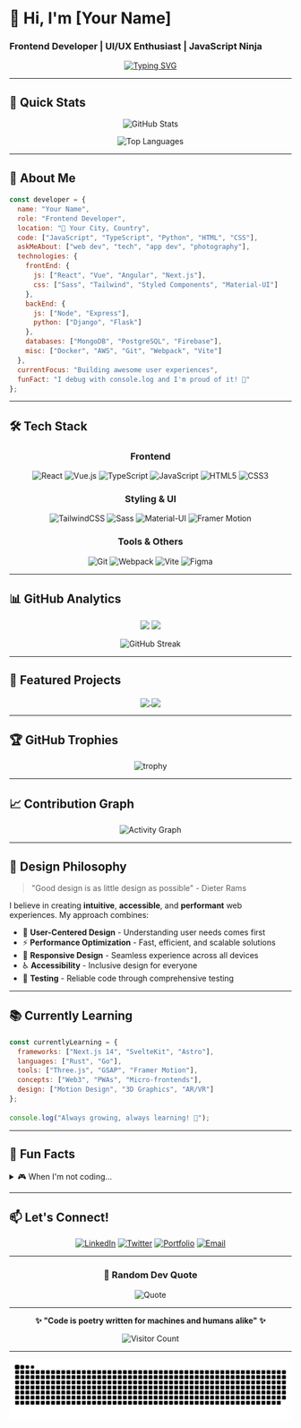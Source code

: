 # 👋 Hi, I'm [Your Name] 
### Frontend Developer | UI/UX Enthusiast | JavaScript Ninja

<div align="center">
  
[![Typing SVG](https://readme-typing-svg.herokuapp.com?font=Fira+Code&pause=1000&color=2196F3&center=true&vCenter=true&width=435&lines=Frontend+Developer;React+%26+Vue+Specialist;UI%2FUX+Designer;Always+Learning+New+Tech)](https://git.io/typing-svg)

</div>

---

## 🚀 Quick Stats

<div align="center">

![GitHub Stats](https://github-readme-stats.vercel.app/api?username=yourusername&show_icons=true&theme=radical&hide_border=true&bg_color=0D1117&title_color=F85D7F&icon_color=F85D7F&text_color=FFFFFF)

![Top Languages](https://github-readme-stats.vercel.app/api/top-langs/?username=yourusername&layout=compact&theme=radical&hide_border=true&bg_color=0D1117&title_color=F85D7F&text_color=FFFFFF)

</div>

---

## 💫 About Me

```javascript
const developer = {
  name: "Your Name",
  role: "Frontend Developer",
  location: "📍 Your City, Country",
  code: ["JavaScript", "TypeScript", "Python", "HTML", "CSS"],
  askMeAbout: ["web dev", "tech", "app dev", "photography"],
  technologies: {
    frontEnd: {
      js: ["React", "Vue", "Angular", "Next.js"],
      css: ["Sass", "Tailwind", "Styled Components", "Material-UI"]
    },
    backEnd: {
      js: ["Node", "Express"],
      python: ["Django", "Flask"]
    },
    databases: ["MongoDB", "PostgreSQL", "Firebase"],
    misc: ["Docker", "AWS", "Git", "Webpack", "Vite"]
  },
  currentFocus: "Building awesome user experiences",
  funFact: "I debug with console.log and I'm proud of it! 🐛"
};
```

---

## 🛠️ Tech Stack

<div align="center">

### Frontend
![React](https://img.shields.io/badge/react-%2320232a.svg?style=for-the-badge&logo=react&logoColor=%2361DAFB)
![Vue.js](https://img.shields.io/badge/vuejs-%2335495e.svg?style=for-the-badge&logo=vuedotjs&logoColor=%234FC08D)
![TypeScript](https://img.shields.io/badge/typescript-%23007ACC.svg?style=for-the-badge&logo=typescript&logoColor=white)
![JavaScript](https://img.shields.io/badge/javascript-%23323330.svg?style=for-the-badge&logo=javascript&logoColor=%23F7DF1E)
![HTML5](https://img.shields.io/badge/html5-%23E34F26.svg?style=for-the-badge&logo=html5&logoColor=white)
![CSS3](https://img.shields.io/badge/css3-%231572B6.svg?style=for-the-badge&logo=css3&logoColor=white)

### Styling & UI
![TailwindCSS](https://img.shields.io/badge/tailwindcss-%2338B2AC.svg?style=for-the-badge&logo=tailwind-css&logoColor=white)
![Sass](https://img.shields.io/badge/SASS-hotpink.svg?style=for-the-badge&logo=SASS&logoColor=white)
![Material-UI](https://img.shields.io/badge/MUI-%230081CB.svg?style=for-the-badge&logo=mui&logoColor=white)
![Framer Motion](https://img.shields.io/badge/Framer-black?style=for-the-badge&logo=framer&logoColor=blue)

### Tools & Others
![Git](https://img.shields.io/badge/git-%23F05033.svg?style=for-the-badge&logo=git&logoColor=white)
![Webpack](https://img.shields.io/badge/webpack-%238DD6F9.svg?style=for-the-badge&logo=webpack&logoColor=black)
![Vite](https://img.shields.io/badge/vite-%23646CFF.svg?style=for-the-badge&logo=vite&logoColor=white)
![Figma](https://img.shields.io/badge/figma-%23F24E1E.svg?style=for-the-badge&logo=figma&logoColor=white)

</div>

---

## 📊 GitHub Analytics

<div align="center">

<img height="180em" src="https://github-readme-stats.vercel.app/api?username=yourusername&show_icons=true&theme=radical&include_all_commits=true&count_private=true&hide_border=true"/>
<img height="180em" src="https://github-readme-stats.vercel.app/api/top-langs/?username=yourusername&layout=compact&langs_count=8&theme=radical&hide_border=true"/>

</div>

<div align="center">

![GitHub Streak](https://github-readme-streak-stats.herokuapp.com/?user=yourusername&theme=radical&hide_border=true&stroke=0000&background=0D1117&ring=F85D7F&fire=F85D7F&currStreakLabel=F85D7F)

</div>

---

## 🎯 Featured Projects

<div align="center">

<a href="https://github.com/yourusername/project1">
  <img align="center" src="https://github-readme-stats.vercel.app/api/pin/?username=yourusername&repo=project1&theme=radical&hide_border=true" />
</a>
<a href="https://github.com/yourusername/project2">
  <img align="center" src="https://github-readme-stats.vercel.app/api/pin/?username=yourusername&repo=project2&theme=radical&hide_border=true" />
</a>

</div>

---

## 🏆 GitHub Trophies

<div align="center">

![trophy](https://github-profile-trophy.vercel.app/?username=yourusername&theme=radical&no-frame=true&no-bg=false&margin-w=4)

</div>

---

## 📈 Contribution Graph

<div align="center">

![Activity Graph](https://github-readme-activity-graph.vercel.app/graph?username=yourusername&custom_title=Contribution%20Graph&bg_color=0D1117&color=F85D7F&line=F85D7F&point=FFFFFF&area_color=F85D7F&title_color=FFFFFF&area=true)

</div>

---

## 🎨 Design Philosophy

> "Good design is as little design as possible" - Dieter Rams

I believe in creating **intuitive**, **accessible**, and **performant** web experiences. My approach combines:

- 🎯 **User-Centered Design** - Understanding user needs comes first
- ⚡ **Performance Optimization** - Fast, efficient, and scalable solutions
- 📱 **Responsive Design** - Seamless experience across all devices
- ♿ **Accessibility** - Inclusive design for everyone
- 🧪 **Testing** - Reliable code through comprehensive testing

---

## 📚 Currently Learning

```javascript
const currentlyLearning = {
  frameworks: ["Next.js 14", "SvelteKit", "Astro"],
  languages: ["Rust", "Go"],
  tools: ["Three.js", "GSAP", "Framer Motion"],
  concepts: ["Web3", "PWAs", "Micro-frontends"],
  design: ["Motion Design", "3D Graphics", "AR/VR"]
};

console.log("Always growing, always learning! 🚀");
```

---

## 💬 Fun Facts

<details>
<summary>🎮 When I'm not coding...</summary>

- 🎵 I'm probably listening to lo-fi hip hop
- 📚 Reading about the latest web technologies
- 🎨 Sketching UI/UX ideas in my notebook
- 🌱 Taking care of my code plants (they're very green)
- ☕ Perfecting my coffee brewing technique

</details>

---

## 📫 Let's Connect!

<div align="center">

[![LinkedIn](https://img.shields.io/badge/LinkedIn-%230077B5.svg?style=for-the-badge&logo=linkedin&logoColor=white)](https://linkedin.com/in/yourprofile)
[![Twitter](https://img.shields.io/badge/Twitter-%231DA1F2.svg?style=for-the-badge&logo=Twitter&logoColor=white)](https://twitter.com/yourhandle)
[![Portfolio](https://img.shields.io/badge/Portfolio-%23000000.svg?style=for-the-badge&logo=firefox&logoColor=#FF7139)](https://yourportfolio.com)
[![Email](https://img.shields.io/badge/Gmail-D14836?style=for-the-badge&logo=gmail&logoColor=white)](mailto:your.email@gmail.com)

</div>

---

<div align="center">

### 💭 Random Dev Quote

![Quote](https://quotes-github-readme.vercel.app/api?type=horizontal&theme=radical)

</div>

---

<div align="center">

**✨ "Code is poetry written for machines and humans alike" ✨**

![Visitor Count](https://komarev.com/ghpvc/?username=yourusername&color=brightgreen&style=flat-square&label=Profile+Views)

</div>

---

<div align="center">
  <img src="https://raw.githubusercontent.com/platane/snk/output/github-contribution-grid-snake-dark.svg" alt="Snake animation" />
</div>
